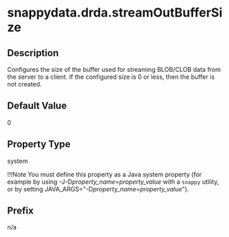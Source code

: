 # snappydata.drda.streamOutBufferSize

## Description

Configures the size of the buffer used for streaming BLOB/CLOB data from the server to a client. If the configured size is 0 or less, then the buffer is not created.

## Default Value

0

## Property Type

system 

!!!Note 
	You must define this property as a Java system property (for example by using -J-D*property_name*=*property_value* with a `snappy` utility, or by setting JAVA_ARGS="-D*property_name*=*property_value*").</p>

## Prefix

n/a
